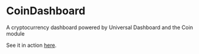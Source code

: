# CoinDashboard
A cryptocurrency dashboard powered by Universal Dashboard and the Coin module

See it in action [here](https://coindashboard.azurewebsites.net).
